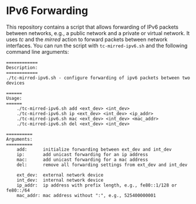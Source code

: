 # IPv6 Forwarding

This repository contains a script that allows forwarding of IPv6 packets
between networks, e.g., a public network and a private or virtual network. It
uses *tc* and the *mirred* action to forward packets between network
interfaces. You can run the script with `tc-mirred-ipv6.sh` and the following
command line arguments:

```
============
Description:
============
./tc-mirred-ipv6.sh - configure forwarding of ipv6 packets between two devices

======
Usage:
======
    ./tc-mirred-ipv6.sh add <ext_dev> <int_dev>
    ./tc-mirred-ipv6.sh ip <ext_dev> <int_dev> <ip_addr>
    ./tc-mirred-ipv6.sh mac <ext_dev> <int_dev> <mac_addr>
    ./tc-mirred-ipv6.sh del <ext_dev> <int_dev>

==========
Arguments:
==========
    add:      initialize forwarding between ext_dev and int_dev
    ip:       add unicast forwarding for an ip address
    mac:      add unicast forwarding for a mac address
    del:      remove all forwarding settings from ext_dev and int_dev

    ext_dev:  external network device
    int_dev:  internal network device
    ip_addr:  ip address with prefix length, e.g., fe80::1/128 or fe80::/64
    mac_addr: mac address without ":", e.g., 525400000001
```
